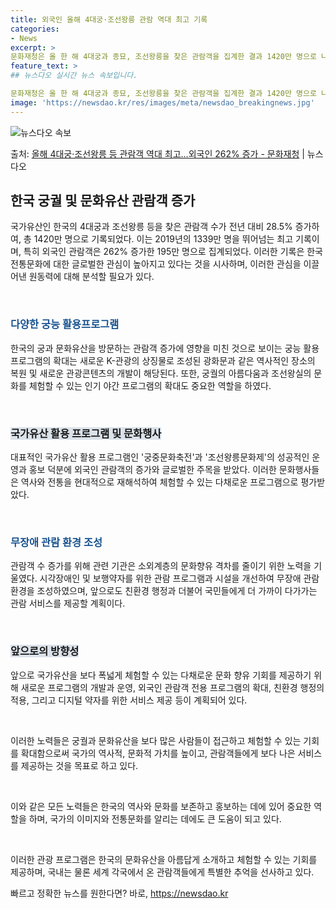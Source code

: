```yaml
---
title: 외국인 올해 4대궁·조선왕릉 관람 역대 최고 기록
categories:
- News
excerpt: >
문화재청은 올 한 해 4대궁과 종묘, 조선왕릉을 찾은 관람객을 집계한 결과 1420만 명으로 나타나, 코로나…
feature_text: >
## 뉴스다오 실시간 뉴스 속보입니다.

문화재청은 올 한 해 4대궁과 종묘, 조선왕릉을 찾은 관람객을 집계한 결과 1420만 명으로 나타나, 코로나…
image: 'https://newsdao.kr/res/images/meta/newsdao_breakingnews.jpg'
---
```


![뉴스다오 속보](https://newsdao.kr/res/images/meta/newsdao_breakingnews.jpg)

<p>출처: <a href="https://newsdao.kr/2911" rel="dofollow">올해 4대궁·조선왕릉 등 관람객 역대 최고…외국인 262% 증가 - 문화재청</a> | 뉴스다오</p>

<h2 data-ke-size="size26">한국 궁궐 및 문화유산 관람객 증가</h2>
국가유산인 한국의 4대궁과 조선왕릉 등을 찾은 관람객 수가 전년 대비 28.5% 증가하여, 총 1420만 명으로 기록되었다. 이는 2019년의 1339만 명을 뛰어넘는 최고 기록이며, 특히 외국인 관람객은 262% 증가한 195만 명으로 집계되었다. 이러한 기록은 한국 전통문화에 대한 글로벌한 관심이 높아지고 있다는 것을 시사하며, 이러한 관심을 이끌어낸 원동력에 대해 분석할 필요가 있다.

<p data-ke-size="size16">&nbsp;</p>

<h3><span style="color: #1a5490;">다양한 궁능 활용프로그램</span></h3>
한국의 궁과 문화유산을 방문하는 관람객 증가에 영향을 미친 것으로 보이는 궁능 활용프로그램의 확대는 새로운 K-관광의 상징물로 조성된 광화문과 같은 역사적인 장소의 복원 및 새로운 관광콘텐츠의 개발이 해당된다. 또한, 궁궐의 아름다움과 조선왕실의 문화를 체험할 수 있는 인기 야간 프로그램의 확대도 중요한 역할을 하였다.

<p data-ke-size="size16">&nbsp;</p>

<h3><b><span style="background-color: #21538527;">국가유산 활용 프로그램 및 문화행사</span></b></h3>
대표적인 국가유산 활용 프로그램인 '궁중문화축전'과 '조선왕릉문화제'의 성공적인 운영과 홍보 덕분에 외국인 관람객의 증가와 글로벌한 주목을 받았다. 이러한 문화행사들은 역사와 전통을 현대적으로 재해석하여 체험할 수 있는 다채로운 프로그램으로 평가받았다.

<p data-ke-size="size16">&nbsp;</p>

<h3><span style="color: #1a5490;">무장애 관람 환경 조성</span></h3>
관람객 수 증가를 위해 관련 기관은 소외계층의 문화향유 격차를 줄이기 위한 노력을 기울였다. 시각장애인 및 보행약자를 위한 관람 프로그램과 시설을 개선하여 무장애 관람 환경을 조성하였으며, 앞으로도 친환경 행정과 더불어 국민들에게 더 가까이 다가가는 관람 서비스를 제공할 계획이다.

<p data-ke-size="size16">&nbsp;</p>

<h3><b><span style="background-color: #21538527;">앞으로의 방향성</span></b></h3>
앞으로 국가유산을 보다 폭넓게 체험할 수 있는 다채로운 문화 향유 기회를 제공하기 위해 새로운 프로그램의 개발과 운영, 외국인 관람객 전용 프로그램의 확대, 친환경 행정의 적용, 그리고 디지털 약자를 위한 서비스 제공 등이 계획되어 있다.

<p data-ke-size="size16">&nbsp;</p>

이러한 노력들은 궁궐과 문화유산을 보다 많은 사람들이 접근하고 체험할 수 있는 기회를 확대함으로써 국가의 역사적, 문화적 가치를 높이고, 관람객들에게 보다 나은 서비스를 제공하는 것을 목표로 하고 있다.

<p data-ke-size="size16">&nbsp;</p>

이와 같은 모든 노력들은 한국의 역사와 문화를 보존하고 홍보하는 데에 있어 중요한 역할을 하며, 국가의 이미지와 전통문화를 알리는 데에도 큰 도움이 되고 있다.

<p data-ke-size="size16">&nbsp;</p>

이러한 관광 프로그램은 한국의 문화유산을 아름답게 소개하고 체험할 수 있는 기회를 제공하며, 국내는 물론 세계 각국에서 온 관람객들에게 특별한 추억을 선사하고 있다. 

빠르고 정확한 뉴스를 원한다면? 바로, <a href="https://newsdao.kr" rel="dofollow">https://newsdao.kr</a>


    
